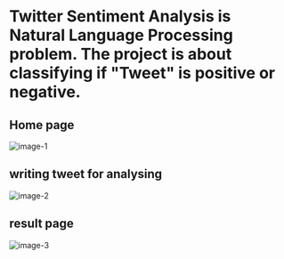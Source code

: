 # Twitter Sentiment Analysis is Natural Language Processing problem. The project is about classifying if "Tweet" is positive or negative.

## Home page
![image-1](https://user-images.githubusercontent.com/78957536/113402139-2e05c280-93c2-11eb-91a8-a8ccd93d2e33.PNG)

## writing tweet for analysing
![image-2](https://user-images.githubusercontent.com/78957536/113402132-2ba36880-93c2-11eb-86cd-ff28227e3912.PNG)

## result page
![image-3](https://user-images.githubusercontent.com/78957536/113402138-2d6d2c00-93c2-11eb-81e4-ce9f00abfe74.PNG)

